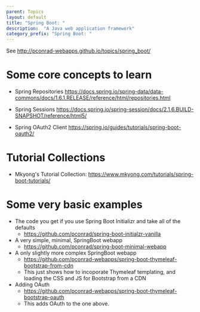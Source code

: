 ```yaml
---
parent: Topics
layout: default
title: "Spring Boot: "
description:  "A Java web application framework"
category_prefix: "Spring Boot: "
---
```


See <http://pconrad-webapps.github.io/topics/spring_boot/>


# Some core concepts to learn

* Spring Repositories <https://docs.spring.io/spring-data/data-commons/docs/1.6.1.RELEASE/reference/html/repositories.html>

* Spring Sessions <https://docs.spring.io/spring-session/docs/2.1.6.BUILD-SNAPSHOT/reference/html5/>

* Spring OAuth2 Client <https://spring.io/guides/tutorials/spring-boot-oauth2/>

# Tutorial Collections

* Mkyong's Tutorial Collection: <https://www.mkyong.com/tutorials/spring-boot-tutorials/>


# Some very basic examples

* The code you get if you use Spring Boot Initializr and take all of the defaults
   * <https://github.com/pconrad/spring-boot-initialzr-vanilla>
* A very simple, minimal, SpringBoot webapp
   * <https://github.com/pconrad/spring-boot-minimal-webapp>
* A only slightly more complex SpringBoot webapp
   * <https://github.com/pconrad-webapps/spring-boot-thymeleaf-bootstrap-from-cdn>
   * This just shows how to incoporate Thymeleaf templating, and loading the CSS and JS for Bootstrap from a CDN
* Adding OAuth
   * <https://github.com/pconrad-webapps/spring-boot-thymeleaf-bootstrap-oauth>
   * This adds OAuth to the one above.
  

